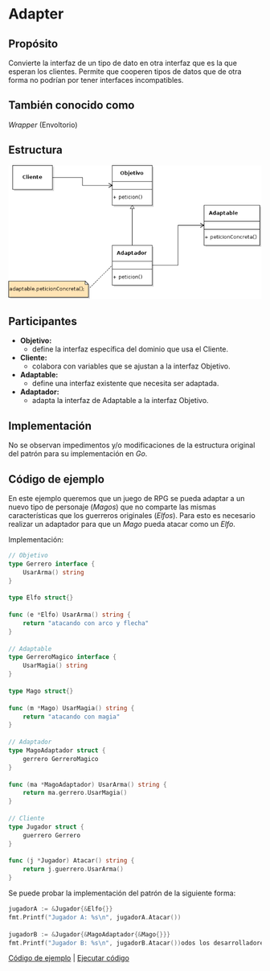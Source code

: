 # Adapter

## Propósito

Convierte la interfaz de un tipo de dato en otra interfaz que es la que esperan los clientes. Permite que cooperen tipos de datos que de otra forma no podrían por tener interfaces incompatibles.

## También conocido como

_Wrapper_ \(Envoltorio\)

## Estructura

![](../../../.gitbook/assets/adapter.png)

## Participantes

* **Objetivo:**
  * define la interfaz específica del dominio que usa el Cliente.
* **Cliente:**
  * colabora con variables que se ajustan a la interfaz Objetivo.
* **Adaptable:**
  * define una interfaz existente que necesita ser adaptada.
* **Adaptador:**
  * adapta la interfaz de Adaptable a la interfaz Objetivo.

## Implementación

No se observan impedimentos y/o modificaciones de la estructura original del patrón para su implementación en _Go_.

## Código de ejemplo

En este ejemplo queremos que un juego de RPG se pueda adaptar a un nuevo tipo de personaje \(_Magos_\) que no comparte las mismas características que los guerreros originales \(_Elfos_\). Para esto es necesario realizar un adaptador para que un _Mago_ pueda atacar como un _Elfo_.

Implementación:

```go
// Objetivo
type Gerrero interface {
    UsarArma() string
}

type Elfo struct{}

func (e *Elfo) UsarArma() string {
    return "atacando con arco y flecha"
}

// Adaptable
type GerreroMagico interface {
    UsarMagia() string
}

type Mago struct{}

func (m *Mago) UsarMagia() string {
    return "atacando con magia"
}

// Adaptador
type MagoAdaptador struct {
    gerrero GerreroMagico
}

func (ma *MagoAdaptador) UsarArma() string {
    return ma.gerrero.UsarMagia()
}

// Cliente
type Jugador struct {
    guerrero Gerrero
}

func (j *Jugador) Atacar() string {
    return j.guerrero.UsarArma()
}
```

Se puede probar la implementación del patrón de la siguiente forma:

```go
jugadorA := &Jugador{&Elfo{}}
fmt.Printf("Jugador A: %s\n", jugadorA.Atacar())

jugadorB := &Jugador{&MagoAdaptador{&Mago{}}}
fmt.Printf("Jugador B: %s\n", jugadorB.Atacar())odos los desarrolladores de la Gerencia es de $%d\n", gerenciaIT.ObtenerSalario())
```

[Código de ejemplo](https://github.com/danielspk/designpatternsingo/tree/master/patrones/estructurales/adapter) \| [Ejecutar código](https://play.golang.org/p/60tlY8la04W)

